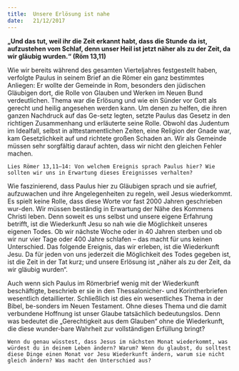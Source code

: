 ```yaml
---
title:  Unsere Erlösung ist nahe 
date:   21/12/2017
---
```


**„Und das tut, weil ihr die Zeit erkannt habt, dass die Stunde da ist, aufzustehen vom Schlaf, denn unser Heil ist jetzt näher als zu der Zeit, da wir gläubig wurden.“ (Röm 13,11)** 

Wie wir bereits während des gesamten Vierteljahres festgestellt haben, verfolgte Paulus in seinem Brief an die Römer ein ganz bestimmtes Anliegen: Er wollte der Gemeinde in Rom, besonders den jüdischen Gläubigen dort, die Rolle von Glauben und Werken im Neuen Bund verdeutlichen. Thema war die Erlösung und wie ein Sünder vor Gott als gerecht und heilig angesehen werden kann. Um denen zu helfen, die ihren ganzen Nachdruck auf das Ge-setz legten, setzte Paulus das Gesetz in den richtigen Zusammenhang und erläuterte seine Rolle. Obwohl das Judentum im Idealfall, selbst in alttestamentlichen Zeiten, eine Religion der Gnade war, kam Gesetzlichkeit auf und richtete großen Schaden an. Wir als Gemeinde müssen sehr sorgfältig darauf achten, dass wir nicht den gleichen Fehler machen. 

`Lies Römer 13,11–14: Von welchem Ereignis sprach Paulus hier? Wie sollten wir uns in Erwartung dieses Ereignisses verhalten?` 

Wie faszinierend, dass Paulus hier zu Gläubigen sprach und sie aufrief, aufzuwachen und ihre Angelegenheiten zu regeln, weil Jesus wiederkommt. Es spielt keine Rolle, dass diese Worte vor fast 2000 Jahren geschrieben wur-den. Wir müssen beständig in Erwartung der Nähe des Kommens Christi leben. Denn soweit es uns selbst und unsere eigene Erfahrung betrifft, ist die Wiederkunft Jesu so nah wie die Möglichkeit unseres eigenen Todes. Ob wir nächste Woche oder in 40 Jahren sterben und ob wir nur vier Tage oder 400 Jahre schlafen – das macht für uns keinen Unterschied. Das folgende Ereignis, das wir erleben, ist die Wiederkunft Jesu. Da für jeden von uns jederzeit die Möglichkeit des Todes gegeben ist, ist die Zeit in der Tat kurz; und unsere Erlösung ist „näher als zu der Zeit, da wir gläubig wurden“. 

Auch wenn sich Paulus im Römerbrief wenig mit der Wiederkunft beschäftigte, beschrieb er sie in den Thessalonicher- und Korintherbriefen wesentlich detaillierter. Schließlich ist dies ein wesentliches Thema in der Bibel, be-sonders im Neuen Testament. Ohne dieses Thema und die damit verbundene Hoffnung ist unser Glaube tatsächlich bedeutungslos. Denn was bedeutet die „Gerechtigkeit aus dem Glauben“ ohne die Wiederkunft, die diese wunder-bare Wahrheit zur vollständigen Erfüllung bringt? 

`Wenn du genau wüsstest, dass Jesus im nächsten Monat wiederkommt, was würdest du in deinem Leben ändern? Warum? Wenn du glaubst, du solltest diese Dinge einen Monat vor Jesu Wiederkunft ändern, warum sie nicht gleich ändern? Was macht den Unterschied aus?` 